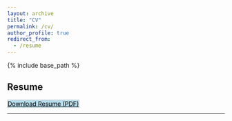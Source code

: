 ```yaml
---
layout: archive
title: "CV"
permalink: /cv/
author_profile: true
redirect_from:
  - /resume
---
```


{% include base_path %}

## Resume

<a href="{{ base_path }}/files/naeem_khoshnevis_resume.pdf" target="_blank" class="btn" style="background-color: rgb(183, 221, 237) !important; color: black !important; border: 1px solid #ccc !important;">
  <i class="fas fa-download"></i> Download Resume (PDF)
</a>

---